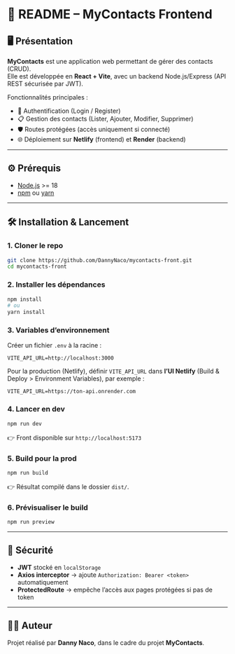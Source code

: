 # 📖 README – MyContacts Frontend

## 🖥️ Présentation
**MyContacts** est une application web permettant de gérer des contacts (CRUD).  
Elle est développée en **React + Vite**, avec un backend Node.js/Express (API REST sécurisée par JWT).  

Fonctionnalités principales :
- 🔐 Authentification (Login / Register)
- 📋 Gestion des contacts (Lister, Ajouter, Modifier, Supprimer)
- 🛡️ Routes protégées (accès uniquement si connecté)
- 🌐 Déploiement sur **Netlify** (frontend) et **Render** (backend)

---

## ⚙️ Prérequis
- [Node.js](https://nodejs.org/) >= 18
- [npm](https://www.npmjs.com/) ou [yarn](https://yarnpkg.com/)

---

## 🛠️ Installation & Lancement

### 1. Cloner le repo
```bash
git clone https://github.com/DannyNaco/mycontacts-front.git
cd mycontacts-front
```

### 2. Installer les dépendances
```bash
npm install
# ou
yarn install
```

### 3. Variables d’environnement
Créer un fichier `.env` à la racine :
```
VITE_API_URL=http://localhost:3000
```

Pour la production (Netlify), définir `VITE_API_URL` dans **l’UI Netlify** (Build & Deploy > Environment Variables), par exemple :
```
VITE_API_URL=https://ton-api.onrender.com
```

### 4. Lancer en dev
```bash
npm run dev
```
👉 Front disponible sur `http://localhost:5173`

### 5. Build pour la prod
```bash
npm run build
```
👉 Résultat compilé dans le dossier `dist/`.

### 6. Prévisualiser le build
```bash
npm run preview
```

---

## 🔐 Sécurité
- **JWT** stocké en `localStorage`
- **Axios interceptor** → ajoute `Authorization: Bearer <token>` automatiquement
- **ProtectedRoute** → empêche l’accès aux pages protégées si pas de token

---

## 👨‍💻 Auteur
Projet réalisé par **Danny Naco**, dans le cadre du projet **MyContacts**.  
